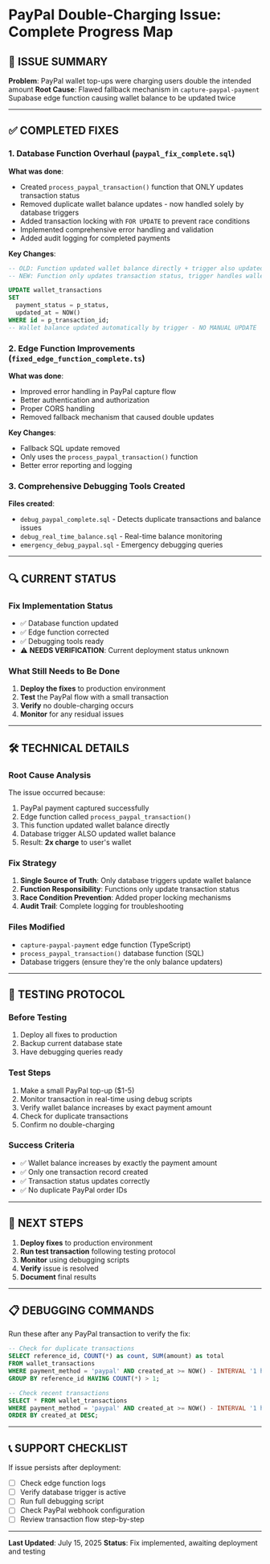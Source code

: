 # PayPal Double-Charging Issue: Complete Progress Map

## 🚨 **ISSUE SUMMARY**
**Problem**: PayPal wallet top-ups were charging users double the intended amount
**Root Cause**: Flawed fallback mechanism in `capture-paypal-payment` Supabase edge function causing wallet balance to be updated twice

---

## ✅ **COMPLETED FIXES**

### 1. **Database Function Overhaul** (`paypal_fix_complete.sql`)
**What was done**:
- Created `process_paypal_transaction()` function that ONLY updates transaction status
- Removed duplicate wallet balance updates - now handled solely by database triggers
- Added transaction locking with `FOR UPDATE` to prevent race conditions
- Implemented comprehensive error handling and validation
- Added audit logging for completed payments

**Key Changes**:
```sql
-- OLD: Function updated wallet balance directly + trigger also updated it = DOUBLE CHARGE
-- NEW: Function only updates transaction status, trigger handles wallet balance = SINGLE CHARGE

UPDATE wallet_transactions
SET 
  payment_status = p_status,
  updated_at = NOW()
WHERE id = p_transaction_id;
-- Wallet balance updated automatically by trigger - NO MANUAL UPDATE
```

### 2. **Edge Function Improvements** (`fixed_edge_function_complete.ts`)
**What was done**:
- Improved error handling in PayPal capture flow
- Better authentication and authorization
- Proper CORS handling
- Removed fallback mechanism that caused double updates

**Key Changes**:
- Fallback SQL update removed
- Only uses the `process_paypal_transaction()` function
- Better error reporting and logging

### 3. **Comprehensive Debugging Tools Created**
**Files created**:
- `debug_paypal_complete.sql` - Detects duplicate transactions and balance issues
- `debug_real_time_balance.sql` - Real-time balance monitoring
- `emergency_debug_paypal.sql` - Emergency debugging queries

---

## 🔍 **CURRENT STATUS**

### **Fix Implementation Status**
- ✅ Database function updated
- ✅ Edge function corrected
- ✅ Debugging tools ready
- ⚠️ **NEEDS VERIFICATION**: Current deployment status unknown

### **What Still Needs to Be Done**
1. **Deploy the fixes** to production environment
2. **Test** the PayPal flow with a small transaction
3. **Verify** no double-charging occurs
4. **Monitor** for any residual issues

---

## 🛠️ **TECHNICAL DETAILS**

### **Root Cause Analysis**
The issue occurred because:
1. PayPal payment captured successfully
2. Edge function called `process_paypal_transaction()` 
3. This function updated wallet balance directly
4. Database trigger ALSO updated wallet balance
5. Result: **2x charge** to user's wallet

### **Fix Strategy**
1. **Single Source of Truth**: Only database triggers update wallet balance
2. **Function Responsibility**: Functions only update transaction status
3. **Race Condition Prevention**: Added proper locking mechanisms
4. **Audit Trail**: Complete logging for troubleshooting

### **Files Modified**
- `capture-paypal-payment` edge function (TypeScript)
- `process_paypal_transaction()` database function (SQL)
- Database triggers (ensure they're the only balance updaters)

---

## 🧪 **TESTING PROTOCOL**

### **Before Testing**
1. Deploy all fixes to production
2. Backup current database state
3. Have debugging queries ready

### **Test Steps**
1. Make a small PayPal top-up ($1-5)
2. Monitor transaction in real-time using debug scripts
3. Verify wallet balance increases by exact payment amount
4. Check for duplicate transactions
5. Confirm no double-charging

### **Success Criteria**
- ✅ Wallet balance increases by exactly the payment amount
- ✅ Only one transaction record created
- ✅ Transaction status updates correctly
- ✅ No duplicate PayPal order IDs

---

## 🚀 **NEXT STEPS**

1. **Deploy fixes** to production environment
2. **Run test transaction** following testing protocol
3. **Monitor** using debugging scripts
4. **Verify** issue is resolved
5. **Document** final results

---

## 📋 **DEBUGGING COMMANDS**

Run these after any PayPal transaction to verify the fix:

```sql
-- Check for duplicate transactions
SELECT reference_id, COUNT(*) as count, SUM(amount) as total
FROM wallet_transactions 
WHERE payment_method = 'paypal' AND created_at >= NOW() - INTERVAL '1 hour'
GROUP BY reference_id HAVING COUNT(*) > 1;

-- Check recent transactions
SELECT * FROM wallet_transactions 
WHERE payment_method = 'paypal' AND created_at >= NOW() - INTERVAL '1 hour'
ORDER BY created_at DESC;
```

---

## 📞 **SUPPORT CHECKLIST**

If issue persists after deployment:
- [ ] Check edge function logs
- [ ] Verify database trigger is active
- [ ] Run full debugging script
- [ ] Check PayPal webhook configuration
- [ ] Review transaction flow step-by-step

---

**Last Updated**: July 15, 2025
**Status**: Fix implemented, awaiting deployment and testing
